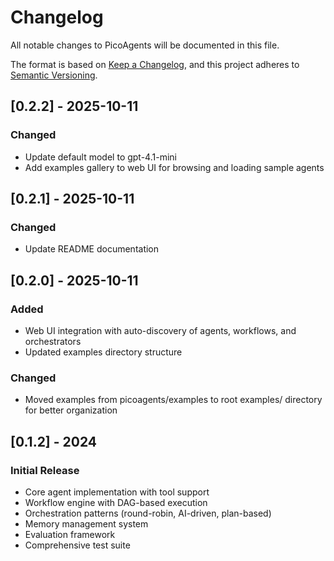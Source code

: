 # Changelog

All notable changes to PicoAgents will be documented in this file.

The format is based on [Keep a Changelog](https://keepachangelog.com/en/1.0.0/),
and this project adheres to [Semantic Versioning](https://semver.org/spec/v2.0.0.html).

## [0.2.2] - 2025-10-11

### Changed

- Update default model to gpt-4.1-mini
- Add examples gallery to web UI for browsing and loading sample agents

## [0.2.1] - 2025-10-11

### Changed

- Update README documentation

## [0.2.0] - 2025-10-11

### Added

- Web UI integration with auto-discovery of agents, workflows, and orchestrators
- Updated examples directory structure

### Changed

- Moved examples from picoagents/examples to root examples/ directory for better organization

## [0.1.2] - 2024

### Initial Release

- Core agent implementation with tool support
- Workflow engine with DAG-based execution
- Orchestration patterns (round-robin, AI-driven, plan-based)
- Memory management system
- Evaluation framework
- Comprehensive test suite
